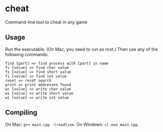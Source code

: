 # cheat
Command-line tool to cheat in any game

## Usage

Run the executable. (On Mac, you need to run as root.)
Then use any of the following commands:

```
find [part] => find process with [part] in name
fc [value] => find char value
fs [value] => find short value
fi [value] => find int value
reset => reset search
print => print addresses found
wc [value] => write char value
ws [value] => write short value
wi [value] => write int value
```

## Compiling

On Mac: ```g++ main.cpp -lreadline```.
On Windows: ```cl.exe main.cpp```.



